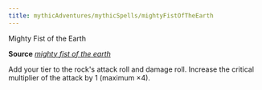 ```yaml
---
title: mythicAdventures/mythicSpells/mightyFistOfTheEarth
---
```

Mighty Fist of the Earth

**Source** [_mighty fist of the earth_](advancedRaceGuide/featuredRaces/oreads#_mighty-fist-of-the-earth)

Add your tier to the rock's attack roll and damage roll. Increase the critical multiplier of the attack by 1 (maximum ×4).

